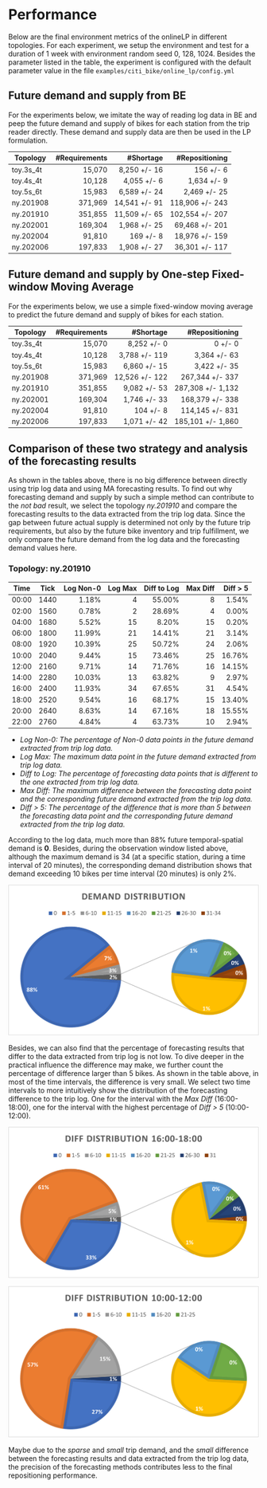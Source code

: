 # Performance

Below are the final environment metrics of the onlineLP in different topologies.
For each experiment, we setup the environment and test for a duration of 1 week
with environment random seed 0, 128, 1024.  Besides the parameter listed in the
table, the experiment is configured with the default parameter value in the file
`examples/citi_bike/online_lp/config.yml`

## Future demand and supply from BE

For the experiments below, we imitate the way of reading log data in BE and peep
the future demand and supply of bikes for each station from the trip reader
directly. These demand and supply data are then be used in the LP formulation.

Topology  | #Requirements | #Shortage     | #Repositioning
----------|--------------:|--------------:|----------------:
toy.3s_4t |  15,070       |  8,250 +/- 16 |     156 +/-   6
toy.4s_4t |  10,128       |  4,055 +/-  6 |   1,634 +/-   9
toy.5s_6t |  15,983       |  6,589 +/- 24 |   2,469 +/-  25
ny.201908 | 371,969       | 14,541 +/- 91 | 118,906 +/- 243
ny.201910 | 351,855       | 11,509 +/- 65 | 102,554 +/- 207
ny.202001 | 169,304       |  1,968 +/- 25 |  69,468 +/- 201
ny.202004 |  91,810       |    169 +/-  8 |  18,976 +/- 159
ny.202006 | 197,833       |  1,908 +/- 27 |  36,301 +/- 117

## Future demand and supply by One-step Fixed-window Moving Average

For the experiments below, we use a simple fixed-window moving average to predict
the future demand and supply of bikes for each station.

Topology  | #Requirements | #Shortage      | #Repositioning
----------|--------------:|---------------:|------------------:
toy.3s_4t |  15,070       |  8,252 +/-   0 |       0 +/-     0
toy.4s_4t |  10,128       |  3,788 +/- 119 |   3,364 +/-    63
toy.5s_6t |  15,983       |  6,860 +/-  15 |   3,422 +/-    35
ny.201908 | 371,969       | 12,526 +/- 122 | 267,344 +/-   337
ny.201910 | 351,855       |  9,082 +/-  53 | 287,308 +/- 1,132
ny.202001 | 169,304       |  1,746 +/-  33 | 168,379 +/-   338
ny.202004 |  91,810       |    104 +/-   8 | 114,145 +/-   831
ny.202006 | 197,833       |  1,071 +/-  42 | 185,101 +/- 1,860

## Comparison of these two strategy and analysis of the forecasting results

As shown in the tables above, there is no big difference between directly using
trip log data and using MA forecasting results. To find out why forecasting demand
and supply by such a simple method can contribute to the *not bad* result, we
select the topology *ny.201910* and compare the forecasting results to the data
extracted from the trip log data. Since the gap between future actual supply is
determined not only by the future trip requirements, but also by the future bike
inventory and trip fulfillment, we only compare the future demand from the log
data and the forecasting demand values here.

### Topology: ny.201910

 Time | Tick | Log Non-0 | Log Max | Diff to Log | Max Diff | Diff > 5
:----:|:----:|----------:|--------:|------------:|---------:|---------:
00:00 | 1440 |  1.18%    |       4 | 55.00%      |       8  |   1.54%
02:00 | 1560 |  0.78%    |       2 | 28.69%      |       4  |   0.00%
04:00 | 1680 |  5.52%    |      15 |  8.20%      |      15  |   0.20%
06:00 | 1800 | 11.99%    |      21 | 14.41%      |      21  |   3.14%
08:00 | 1920 | 10.39%    |      25 | 50.72%      |      24  |   2.06%
10:00 | 2040 |  9.44%    |      15 | 73.46%      |      25  |  16.76%
12:00 | 2160 |  9.71%    |      14 | 71.76%      |      16  |  14.15%
14:00 | 2280 | 10.03%    |      13 | 63.82%      |       9  |   2.97%
16:00 | 2400 | 11.93%    |      34 | 67.65%      |      31  |   4.54%
18:00 | 2520 |  9.54%    |      16 | 68.17%      |      15  |  13.40%
20:00 | 2640 |  8.63%    |      14 | 67.16%      |      18  |  15.55%
22:00 | 2760 |  4.84%    |       4 | 63.73%      |      10  |   2.94%

- *Log Non-0: The percentage of Non-0 data points in the future demand extracted from trip log data.*
- *Log Max: The maximum data point in the future demand extracted from trip log data.*
- *Diff to Log: The percentage of forecasting data points that is different to the one extracted from trip log data.*
- *Max Diff: The maximum difference between the forecasting data point and the corresponding future demand
extracted from the trip log data.*
- *Diff > 5: The percentage of the difference that is more than 5 between the
forecasting data point and the corresponding future demand extracted from the trip log data.*

According to the log data, much more than 88% future temporal-spatial demand is
**0**. Besides, during the observation window listed above, although the maximum
demand is 34 (at a specific station, during a time interval of 20 minutes), the
corresponding demand distribution shows that demand exceeding 10 bikes per time
interval (20 minutes) is only 2%.

![Demand Distribution Between Tick 2400 ~ Tick 2519](./LogDemand.ny201910.2400.png)

Besides, we can also find that the percentage of forecasting results that differ
to the data extracted from trip log is not low. To dive deeper in the practical
influence the difference may make, we further count the percentage of difference
larger than 5 bikes. As shown in the table above, in most of the time intervals,
the difference is very small. We select two time intervals to more intuitively
show the distribution of the forecasting difference to the trip log. One for the
interval with the *Max Diff* (16:00-18:00), one for the interval with the highest
percentage of *Diff > 5* (10:00-12:00).

![Demand Distribution Between Tick 2400 ~ Tick 2519](./DemandDiff.ny201910.2400.png)

![Demand Distribution Between Tick 2040 ~ Tick 2159](./DemandDiff.ny201910.2040.png)

Maybe due to the *sparse* and *small* trip demand, and the *small* difference
between the forecasting results and data extracted from the trip log data, the
precision of the forecasting methods contributes less to the final repositioning
performance.
